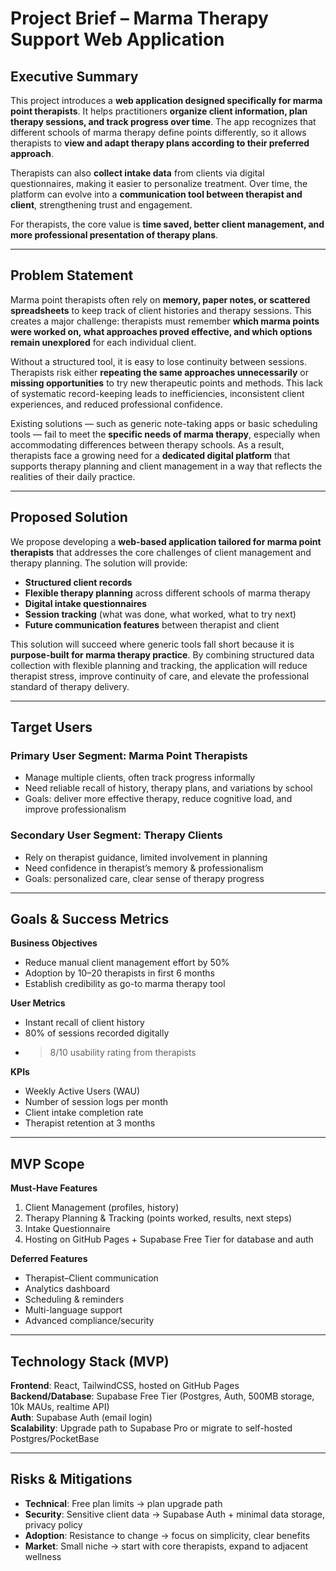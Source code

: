 # Project Brief – Marma Therapy Support Web Application

## Executive Summary
This project introduces a **web application designed specifically for marma point therapists**. It helps practitioners **organize client information, plan therapy sessions, and track progress over time**. The app recognizes that different schools of marma therapy define points differently, so it allows therapists to **view and adapt therapy plans according to their preferred approach**.  

Therapists can also **collect intake data** from clients via digital questionnaires, making it easier to personalize treatment. Over time, the platform can evolve into a **communication tool between therapist and client**, strengthening trust and engagement.  

For therapists, the core value is **time saved, better client management, and more professional presentation of therapy plans**.  

---

## Problem Statement
Marma point therapists often rely on **memory, paper notes, or scattered spreadsheets** to keep track of client histories and therapy sessions. This creates a major challenge: therapists must remember **which marma points were worked on, what approaches proved effective, and which options remain unexplored** for each individual client.  

Without a structured tool, it is easy to lose continuity between sessions. Therapists risk either **repeating the same approaches unnecessarily** or **missing opportunities** to try new therapeutic points and methods. This lack of systematic record-keeping leads to inefficiencies, inconsistent client experiences, and reduced professional confidence.  

Existing solutions — such as generic note-taking apps or basic scheduling tools — fail to meet the **specific needs of marma therapy**, especially when accommodating differences between therapy schools. As a result, therapists face a growing need for a **dedicated digital platform** that supports therapy planning and client management in a way that reflects the realities of their daily practice.  

---

## Proposed Solution
We propose developing a **web-based application tailored for marma point therapists** that addresses the core challenges of client management and therapy planning. The solution will provide:  

- **Structured client records**  
- **Flexible therapy planning** across different schools of marma therapy  
- **Digital intake questionnaires**  
- **Session tracking** (what was done, what worked, what to try next)  
- **Future communication features** between therapist and client  

This solution will succeed where generic tools fall short because it is **purpose-built for marma therapy practice**. By combining structured data collection with flexible planning and tracking, the application will reduce therapist stress, improve continuity of care, and elevate the professional standard of therapy delivery.  

---

## Target Users

### Primary User Segment: Marma Point Therapists
- Manage multiple clients, often track progress informally  
- Need reliable recall of history, therapy plans, and variations by school  
- Goals: deliver more effective therapy, reduce cognitive load, and improve professionalism  

### Secondary User Segment: Therapy Clients
- Rely on therapist guidance, limited involvement in planning  
- Need confidence in therapist’s memory & professionalism  
- Goals: personalized care, clear sense of therapy progress  

---

## Goals & Success Metrics

**Business Objectives**  
- Reduce manual client management effort by 50%  
- Adoption by 10–20 therapists in first 6 months  
- Establish credibility as go-to marma therapy tool  

**User Metrics**  
- Instant recall of client history  
- 80% of sessions recorded digitally  
- >8/10 usability rating from therapists  

**KPIs**  
- Weekly Active Users (WAU)  
- Number of session logs per month  
- Client intake completion rate  
- Therapist retention at 3 months  

---

## MVP Scope

**Must-Have Features**  
1. Client Management (profiles, history)  
2. Therapy Planning & Tracking (points worked, results, next steps)  
3. Intake Questionnaire  
4. Hosting on GitHub Pages + Supabase Free Tier for database and auth  

**Deferred Features**  
- Therapist–Client communication  
- Analytics dashboard  
- Scheduling & reminders  
- Multi-language support  
- Advanced compliance/security  

---

## Technology Stack (MVP)

**Frontend**: React, TailwindCSS, hosted on GitHub Pages  
**Backend/Database**: Supabase Free Tier (Postgres, Auth, 500MB storage, 10k MAUs, realtime API)  
**Auth**: Supabase Auth (email login)  
**Scalability**: Upgrade path to Supabase Pro or migrate to self-hosted Postgres/PocketBase  

---

## Risks & Mitigations

- **Technical**: Free plan limits → plan upgrade path  
- **Security**: Sensitive client data → Supabase Auth + minimal data storage, privacy policy  
- **Adoption**: Resistance to change → focus on simplicity, clear benefits  
- **Market**: Small niche → start with core therapists, expand to adjacent wellness  

